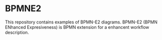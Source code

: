 # BPMNE2
This repository contains examples of BPMN-E2 diagrams. BPMN-E2 (BPMN ENhanced Expresiveness) is BPMN extension for a enhancent workflow description. 
